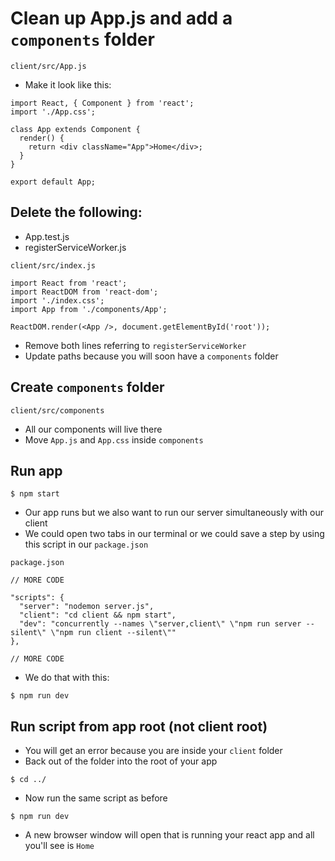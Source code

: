 # Clean up App.js and add a `components` folder

`client/src/App.js`

* Make it look like this:

```
import React, { Component } from 'react';
import './App.css';

class App extends Component {
  render() {
    return <div className="App">Home</div>;
  }
}

export default App;
```

## Delete the following:
* App.test.js
* registerServiceWorker.js

`client/src/index.js`

```
import React from 'react';
import ReactDOM from 'react-dom';
import './index.css';
import App from './components/App';

ReactDOM.render(<App />, document.getElementById('root'));
```

* Remove both lines referring to `registerServiceWorker`
* Update paths because you will soon have a `components` folder

## Create `components` folder
`client/src/components`

* All our components will live there
* Move `App.js` and `App.css` inside `components`

## Run app
`$ npm start`

* Our app runs but we also want to run our server simultaneously with our client
* We could open two tabs in our terminal or we could save a step by using this script in our `package.json`

`package.json`

```
// MORE CODE

"scripts": {
  "server": "nodemon server.js",
  "client": "cd client && npm start",
  "dev": "concurrently --names \"server,client\" \"npm run server --silent\" \"npm run client --silent\""
},

// MORE CODE
```

* We do that with this:

`$ npm run dev`

## Run script from app root (not client root)
* You will get an error because you are inside your `client` folder
* Back out of the folder into the root of your app

`$ cd ../`

* Now run the same script as before

`$ npm run dev`

* A new browser window will open that is running your react app and all you'll see is `Home`




